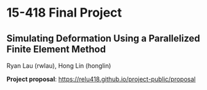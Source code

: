 # 15-418 Final Project
## Simulating Deformation Using a Parallelized Finite Element Method
Ryan Lau (rwlau), Hong Lin (honglin)

**Project proposal**: https://relu418.github.io/project-public/proposal
